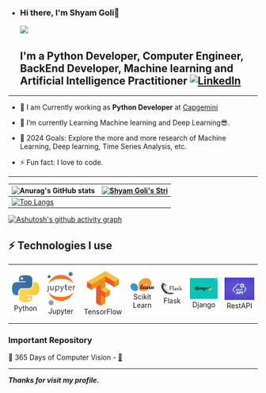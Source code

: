 - ### Hi there, I'm Shyam Goli👋
  ![](https://komarev.com/ghpvc/?username=ashishpatel26&color=green)  
 


  ## I'm a Python Developer, Computer Engineer, BackEnd Developer, Machine learning and Artificial Intelligence Practitioner [![LinkedIn](https://img.shields.io/badge/linkedin-%230077B5.svg?style=for-the-badge&logo=linkedin&logoColor=white)](https://www.linkedin.com/in/shyam-goli-723657176/)

---

  * 🔭 I am Currently working as **Python Developer** at [Capgemini](https://www.capgemini.com/)      

  - 🌱 I’m currently Learning Machine learning and Deep Learning😎.
  
  - 🥅 2024 Goals: Explore the more and more research of Machine Learning, Deep learning, Time Series Analysis, etc.

  - ⚡ Fun fact: I love to code.

---
| ![Anurag's GitHub stats](https://github-readme-stats.vercel.app/api?username=GOLISHYAMP&show_icons=true&theme=radical) | [![Shyam Goli's Stri](https://streak-stats.demolab.com?user=GOLISHYAMP&theme=dark&border_radius=7&mode=weekly)](https://git.io/streak-stats) |
| ------------------------------------------------------------ | ------------------------------------------------------------ |
| [![Top Langs](https://github-readme-stats.vercel.app/api/top-langs/?username=GOLISHYAMP&layout=compact&&show_icons=true&theme=radical)](https://github.com/anuraghazra/github-readme-stats) |                                                              |



[![Ashutosh's github activity graph](https://github-readme-activity-graph.vercel.app/graph?username=GOLISHYAMP&bg_color=ffffff&color=ff047d&line=9e4c98&point=403d3d&area=true&hide_border=true)](https://github.com/ashutosh00710/github-readme-activity-graph)





   ## ⚡ Technologies I use 

<div align="center">
<table align="center">
    <tr>
        <td align="center" width="140" height="112.43">
            <img src="./assets/icons/python.jpeg" width="65px"/>
            <br /> Python
        </td>
        <td align="center" width="140" height="112.43">
            <img src="./assets/icons/jupyter.png" width="65px"/>
            <br /> Jupyter
        </td>
        <td align="center" width="140" height="112.43">
            <img src="./assets/icons/tensorflow.png" width="65px"/>
            <br /> TensorFlow
        </td>
        <td align="center" width="140" height="112.43">
            <img src="./assets/icons/scikitlearn.png" width="65px"/>
            <br /> Scikit Learn
        </td>
        <td align="center" width="140" height="112.43">
            <img src="./assets/icons/flask.png" width="65px"/>
            <br /> Flask
        </td>
        <td align="center" width="140" height="112.43">
            <img src="./assets/icons/Django.png" width="65px"/>
            <br /> Django
        </td>
        <td align="center" width="140" height="112.43">
            <img src="./assets/icons/restAPI.jpg" width="65px"/>
            <br /> RestAPI
        </td>
    </tr>
</table>
</div>
 

### Important Repository

💾 365 Days of Computer Vision - [🔗](https://github.com/ashishpatel26/365-Days-Computer-Vision-Learning-Linkedin-Post)

---

***Thanks for visit my profile.***
